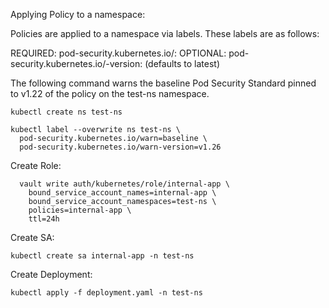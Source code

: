 Applying Policy to a namespace:

Policies are applied to a namespace via labels. These labels are as follows:

REQUIRED: pod-security.kubernetes.io/<MODE>: <LEVEL>
OPTIONAL: pod-security.kubernetes.io/<MODE>-version: <VERSION> (defaults to latest)
  
The following command warns the baseline Pod Security Standard pinned to v1.22 of the policy on the test-ns namespace.
  
```
kubectl create ns test-ns
```

```
kubectl label --overwrite ns test-ns \
  pod-security.kubernetes.io/warn=baseline \
  pod-security.kubernetes.io/warn-version=v1.26
```
  
 
Create Role:  
  
```
  vault write auth/kubernetes/role/internal-app \
    bound_service_account_names=internal-app \
    bound_service_account_namespaces=test-ns \
    policies=internal-app \
    ttl=24h
```

Create SA:
  
```
kubectl create sa internal-app -n test-ns
```

  
Create Deployment:
  
```
kubectl apply -f deployment.yaml -n test-ns
```  

